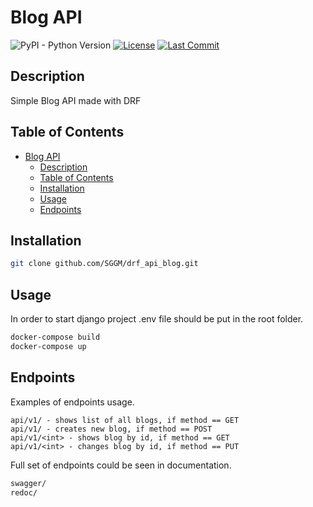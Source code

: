 # Blog API

![PyPI - Python Version](https://img.shields.io/pypi/pyversions/django)
[![License](https://img.shields.io/badge/license-MIT-blue.svg)](LICENSE)
[![Last Commit](https://img.shields.io/github/last-commit/SGGM/drf_api_blog.svg)](https://github.com/SGGM/drf_api_blog/commits/master)


## Description

Simple Blog API made with DRF

## Table of Contents

- [Blog API](#blog-api)
  - [Description](#description)
  - [Table of Contents](#table-of-contents)
  - [Installation](#installation)
  - [Usage](#usage)
  - [Endpoints](#endpoints)

## Installation

```bash
git clone github.com/SGGM/drf_api_blog.git
```

## Usage

In order to start django project .env file should be put in the root folder.

```bash
docker-compose build
docker-compose up
```

## Endpoints

Examples of endpoints usage.

```
api/v1/ - shows list of all blogs, if method == GET
api/v1/ - creates new blog, if method == POST
api/v1/<int> - shows blog by id, if method == GET
api/v1/<int> - changes blog by id, if method == PUT
```

Full set of endpoints could be seen in documentation.
```bash
swagger/
redoc/
```
